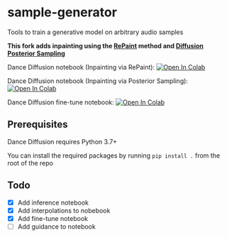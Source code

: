 # sample-generator
Tools to train a generative model on arbitrary audio samples

**This fork adds inpainting using the [RePaint](https://arxiv.org/pdf/2201.09865.pdf) method and [Diffusion Posterior Sampling](https://arxiv.org/pdf/2209.14687.pdf)**

Dance Diffusion notebook (Inpainting via RePaint): [![Open In Colab](https://colab.research.google.com/assets/colab-badge.svg)](https://colab.research.google.com/github/realfolkcode/sample-generator/blob/main/Dance_Diffusion_Inpainting.ipynb)

Dance Diffusion notebook (Inpainting via Posterior Sampling): [![Open In Colab](https://colab.research.google.com/assets/colab-badge.svg)](https://colab.research.google.com/github/realfolkcode/sample-generator/blob/main/Dance_Diffusion_Inpainting_Posterior.ipynb)

Dance Diffusion fine-tune notebook: [![Open In Colab](https://colab.research.google.com/assets/colab-badge.svg)](https://colab.research.google.com/github/Harmonai-org/sample-generator/blob/main/Finetune_Dance_Diffusion.ipynb)

## Prerequisites
Dance Diffusion requires Python 3.7+

You can install the required packages by running `pip install .` from the root of the repo

## Todo

- [x] Add inference notebook
- [x] Add interpolations to nobebook
- [x] Add fine-tune notebook
- [ ] Add guidance to notebook
